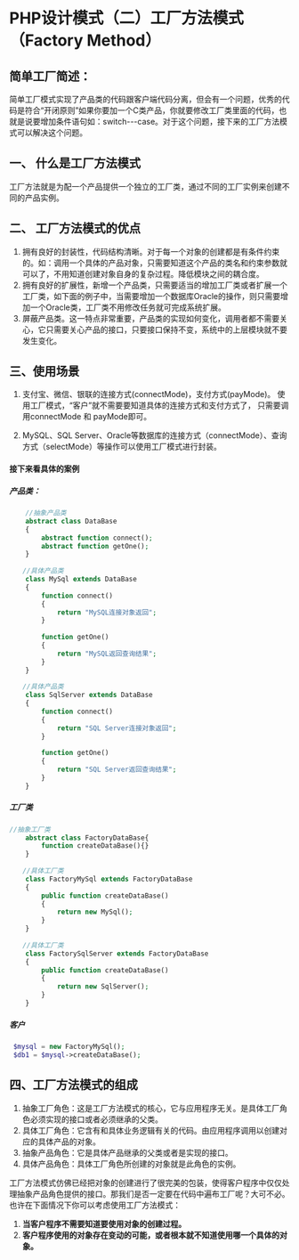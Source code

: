# PHP设计模式（二）工厂方法模式（Factory Method）



## **简单工厂简述：**

简单工厂模式实现了产品类的代码跟客户端代码分离，但会有一个问题，优秀的代码是符合“开闭原则”如果你要加一个C类产品，你就要修改工厂类里面的代码，也就是说要增加条件语句如：switch---case。对于这个问题，接下来的工厂方法模式可以解决这个问题。



## 一、 什么是工厂方法模式

工厂方法就是为配一个产品提供一个独立的工厂类，通过不同的工厂实例来创建不同的产品实例。



## **二、 工厂方法模式的优点**

1. 拥有良好的封装性，代码结构清晰。对于每一个对象的创建都是有条件约束的。如：调用一个具体的产品对象，只需要知道这个产品的类名和约束参数就可以了，不用知道创建对象自身的复杂过程。降低模块之间的耦合度。
2. 拥有良好的扩展性，新增一个产品类，只需要适当的增加工厂类或者扩展一个工厂类，如下面的例子中，当需要增加一个数据库Oracle的操作，则只需要增加一个Oracle类，工厂类不用修改任务就可完成系统扩展。
3. 屏蔽产品类。这一特点非常重要，产品类的实现如何变化，调用者都不需要关心，它只需要关心产品的接口，只要接口保持不变，系统中的上层模块就不要发生变化。



## 三、使用场景

1. 支付宝、微信、银联的连接方式(connectMode)，支付方式(payMode)。   使用工厂模式，“客户”就不需要要知道具体的连接方式和支付方式了， 只需要调用connectMode 和 payMode即可。 

2. MySQL、SQL Server、Oracle等数据库的连接方式（connectMode）、查询方式（selectMode）等操作可以使用工厂模式进行封装。

#### 接下来看具体的案例

##### 产品类：

```php
	//抽象产品类
    abstract class DataBase
    {
        abstract function connect();
        abstract function getOne();
    }
    
　　//具体产品类
    class MySql extends DataBase
    {
        function connect()
        {
            return "MySQL连接对象返回";
        }
    
        function getOne()
        {
            return "MySQL返回查询结果";
        }
    }
    
　　//具体产品类
    class SqlServer extends DataBase
    {
        function connect()
        {
            return "SQL Server连接对象返回";
        }
    
        function getOne()
        {
            return "SQL Server返回查询结果";
        }
    }
```

##### 工厂类

```php
//抽象工厂类
    abstract class FactoryDataBase{
        function createDataBase(){}
    }
    
　　//具体工厂类
    class FactoryMySql extends FactoryDataBase
    {
        public function createDataBase()
        {
            return new MySql();
        }
    }
    
　　//具体工厂类
    class FactorySqlServer extends FactoryDataBase
    {
        public function createDataBase()
        {
            return new SqlServer();
        }
    }
```

##### 客户

```php
 $mysql = new FactoryMySql();
 $db1 = $mysql->createDataBase();
```



## 四、工厂方法模式的组成

1. 抽象工厂角色：这是工厂方法模式的核心，它与应用程序无关。是具体工厂角色必须实现的接口或者必须继承的父类。
2. 具体工厂角色：它含有和具体业务逻辑有关的代码。由应用程序调用以创建对应的具体产品的对象。
3. 抽象产品角色：它是具体产品继承的父类或者是实现的接口。
4. 具体产品角色：具体工厂角色所创建的对象就是此角色的实例。



工厂方法模式仿佛已经把对象的创建进行了很完美的包装，使得客户程序中仅仅处理抽象产品角色提供的接口。那我们是否一定要在代码中遍布工厂呢？大可不必。也许在下面情况下你可以考虑使用工厂方法模式： 

1. **当客户程序不需要知道要使用对象的创建过程。**      
2. **客户程序使用的对象存在变动的可能，或者根本就不知道使用哪一个具体的对象。**

